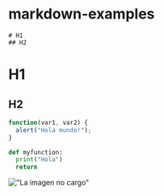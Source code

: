 # markdown-examples

```
# H1
## H2
```

# H1
## H2

```javascript
function(var1, var2) {
  alert("Hola mundo!");
}
```

```python
def myfunction:
  print("Hola")
  return
```
!["La imagen no cargo"][imagen]

[imagen]: https://www.google.com.mx//images/srpr/logo11w.pnx "Texto en enlace"
